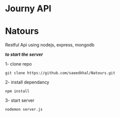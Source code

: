 # Journy API

# Natours

Restful Api using nodejs, express, mongodb

**_to start the server_**

1- clone repo

```
git clone https://github.com/saeedkhal/Natours.git

```

2- install dependancy

```
npm install
```

3- start server

```
nodemon server.js
```
